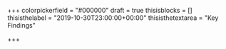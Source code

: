 +++
colorpickerfield = "#000000"
draft = true
thisisblocks = []
thisisthelabel = "2019-10-30T23:00:00+00:00"
thisisthetextarea = "Key Findings"

+++
